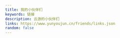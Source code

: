 ```yaml
---
title: 我的小伙伴们
keywords: 链接
description: 云游的小伙伴们
links: https://www.yunyoujun.cn/friends/links.json
random: false
---
```


<YunLinks :links="frontmatter.links" :random="frontmatter.random" />
